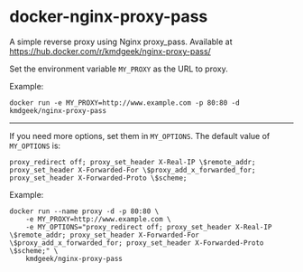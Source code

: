 # docker-nginx-proxy-pass

A simple reverse proxy using Nginx proxy_pass. Available at https://hub.docker.com/r/kmdgeek/nginx-proxy-pass/

Set the environment variable `MY_PROXY` as the URL to proxy. 

Example:

```shell
docker run -e MY_PROXY=http://www.example.com -p 80:80 -d kmdgeek/nginx-proxy-pass
```

---

If you need more options, set them in `MY_OPTIONS`. The default value of `MY_OPTIONS` is:

```
proxy_redirect off; proxy_set_header X-Real-IP \$remote_addr; proxy_set_header X-Forwarded-For \$proxy_add_x_forwarded_for; proxy_set_header X-Forwarded-Proto \$scheme;
```

Example:

```shell
docker run --name proxy -d -p 80:80 \
	-e MY_PROXY=http://www.example.com \
	-e MY_OPTIONS="proxy_redirect off; proxy_set_header X-Real-IP \$remote_addr; proxy_set_header X-Forwarded-For \$proxy_add_x_forwarded_for; proxy_set_header X-Forwarded-Proto \$scheme;" \
	kmdgeek/nginx-proxy-pass
```

